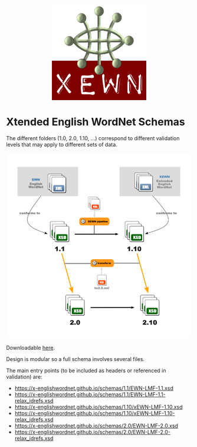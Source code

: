 <p align="center">
<img width="256" height="256" src="images/xewn2.png">
</p>

# Xtended English WordNet Schemas

The different folders (1.0, 2.0, 1.10, ...) correspond to different validation levels that may apply to different sets of data.

![Schemas](images/schemas.png  "Schemas")

Downloadable [here](https://x-englishwordnet.github.io/schemas/).

Design is modular so a full schema involves several files.

The main entry points (to be included as headers or referenced in validation) are:

- https://x-englishwordnet.github.io/schemas/1.1/EWN-LMF-1.1.xsd
- https://x-englishwordnet.github.io/schemas/1.1/EWN-LMF-1.1-relax_idrefs.xsd
- https://x-englishwordnet.github.io/schemas/1.10/xEWN-LMF-1.10.xsd
- https://x-englishwordnet.github.io/schemas/1.10/xEWN-LMF-1.10-relax_idrefs.xsd
- https://x-englishwordnet.github.io/schemas/2.0/EWN-LMF-2.0.xsd
- https://x-englishwordnet.github.io/schemas/2.0/EWN-LMF-2.0-relax_idrefs.xsd